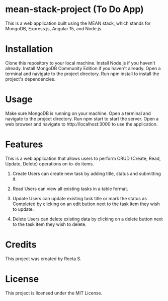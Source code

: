 # mean-stack-project (To Do App)

This is a web application built using the MEAN stack, which stands for MongoDB, Express.js, Angular 15, and Node.js.

# Installation
Clone this repository to your local machine.
Install Node.js if you haven't already.
Install MongoDB Community Edition if you haven't already.
Open a terminal and navigate to the project directory.
Run npm install to install the project's dependencies.

# Usage
Make sure MongoDB is running on your machine.
Open a terminal and navigate to the project directory.
Run npm start to start the server.
Open a web browser and navigate to http://localhost:3000 to use the application.

# Features
This is a web application that allows users to perform CRUD (Create, Read, Update, Delete) operations on to-do items.

1. Create
Users can create new task by adding title, status and submitting it.

2. Read
Users can view all existing tasks in a table format.

3. Update
Users can update existing task title or mark the status as Completed by clicking on an edit button next to the task item they wish to update.

4. Delete
Users can delete existing data by clicking on a delete button next to the task item they wish to delete.

# Credits
This project was created by Reeta S.

# License
This project is licensed under the MIT License.
